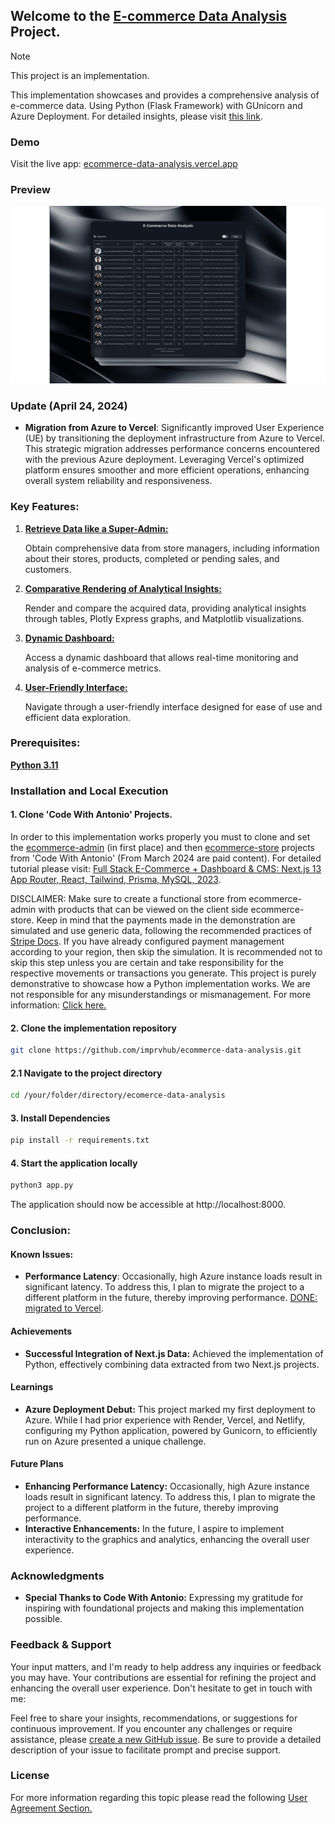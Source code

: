 ## Welcome to the [E-commerce Data Analysis](https://ecommerce-data-analysis.vercel.app/) Project.
> [!NOTE]  
> This project is an implementation.

This implementation showcases and provides a comprehensive analysis of e-commerce data. Using Python (Flask Framework) with GUnicorn and Azure Deployment. For detailed insights, please visit [this link](https://ivanluna.dev/projects/post-python-ecommerce/).

### Demo

Visit the live app: [ecommerce-data-analysis.vercel.app](https://ecommerce-data-analysis.vercel.app/) 

### Preview

![Preview](./static/images/preview.png "Preview")

### Update (April 24, 2024)

- **Migration from Azure to Vercel**: Significantly improved User Experience (UE) by transitioning the deployment infrastructure from Azure to Vercel. This strategic migration addresses performance concerns encountered with the previous Azure deployment. Leveraging Vercel's optimized platform ensures smoother and more efficient operations, enhancing overall system reliability and responsiveness.

### Key Features:
1. <ins>**Retrieve Data like a Super-Admin:**<ins>

   Obtain comprehensive data from store managers, including information about their stores, products, completed or pending sales, and customers.

2. <ins>**Comparative Rendering of Analytical Insights:**<ins>

   Render and compare the acquired data, providing analytical insights through tables, Plotly Express graphs, and Matplotlib visualizations.

3. <ins>**Dynamic Dashboard:**<ins>

   Access a dynamic dashboard that allows real-time monitoring and analysis of e-commerce metrics.

4. <ins>**User-Friendly Interface:**<ins>

   Navigate through a user-friendly interface designed for ease of use and efficient data exploration.
   
### Prerequisites:
[**Python 3.11**](https://www.python.org/downloads/release/python-3110/)

### Installation and Local Execution

#### 1. Clone 'Code With Antonio' Projects. 
In order to this implementation works properly you must to clone and set the [ecommerce-admin](https://github.com/antonioerdeljac/next13-ecommerce-admin) (in first place) and then [ecommerce-store](https://github.com/antonioerdeljac/next13-ecommerce-store) projects from 'Code With Antonio' (From March 2024 are paid content). For detailed tutorial please visit: [Full Stack E-Commerce + Dashboard & CMS: Next.js 13 App Router, React, Tailwind, Prisma, MySQL, 2023](https://www.youtube.com/watch?v=5miHyP6lExg).

DISCLAIMER: Make sure to create a functional store from ecommerce-admin with products that can be viewed on the client side ecommerce-store. Keep in mind that the payments made in the demonstration are simulated and use generic data, following the recommended practices of [Stripe Docs](https://stripe.com/docs/testing ). If you have already configured payment management according to your region, then skip the simulation. It is recommended not to skip this step unless you are certain and take responsibility for the respective movements or transactions you generate. This project is purely demonstrative to showcase how a Python implementation works. We are not responsible for any misunderstandings or mismanagement. For more information: [Click here.](https://ecommerce-data-analysis.vercel.app)

#### 2. Clone the implementation repository
```bash
git clone https://github.com/imprvhub/ecommerce-data-analysis.git
```
#### 2.1 Navigate to the project directory
```bash
cd /your/folder/directory/ecomerce-data-analysis
```
#### 3. Install Dependencies
```bash
pip install -r requirements.txt
```
#### 4. Start the application locally
```bash
python3 app.py
```
The application should now be accessible at http://localhost:8000.

### Conclusion:

#### Known Issues:
- **Performance Latency**: Occasionally, high Azure instance loads result in significant latency. To address this, I plan to migrate the project to a different platform in the future, thereby improving performance. [DONE: migrated to Vercel](https://github.com/imprvhub/ecommerce-data-analysis/releases/tag/v4.0.0).

#### Achievements

- **Successful Integration of Next.js Data:** Achieved the implementation of Python, effectively combining data extracted from two Next.js projects.

#### Learnings

- **Azure Deployment Debut:** This project marked my first deployment to Azure. While I had prior experience with Render, Vercel, and Netlify, configuring my Python application, powered by Gunicorn, to efficiently run on Azure presented a unique challenge.

#### Future Plans
- **Enhancing Performance Latency:** Occasionally, high Azure instance loads result in significant latency. To address this, I plan to migrate the project to a different platform in the future, thereby improving performance.
- **Interactive Enhancements:** In the future, I aspire to implement interactivity to the graphics and analytics, enhancing the overall user experience.

### Acknowledgments

- **Special Thanks to Code With Antonio:** Expressing my gratitude for inspiring with foundational projects and making this implementation possible.

### Feedback & Support
Your input matters, and I'm ready to help address any inquiries or feedback you may have. Your contributions are essential for refining the project and enhancing the overall user experience. Don't hesitate to get in touch with me:

Feel free to share your insights, recommendations, or suggestions for continuous improvement. If you encounter any challenges or require assistance, please [create a new GitHub issue](https://github.com/imprvhub/ecommerce-data-analysis/issues/new). Be sure to provide a detailed description of your issue to facilitate prompt and precise support.

### License
For more information regarding this topic please read the following [User Agreement Section.](https://ecommerce-data-analysis.vercel.app)

